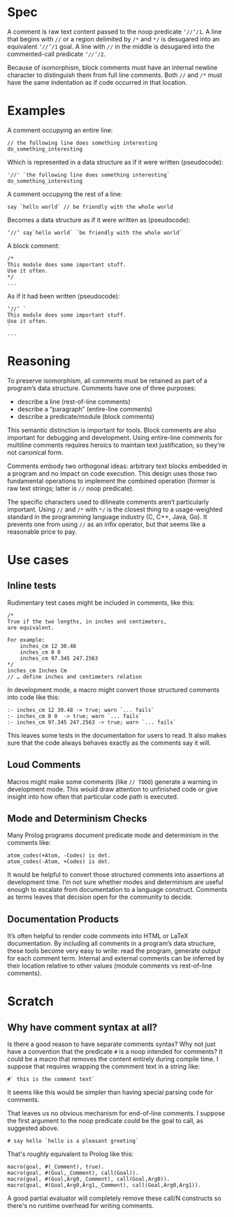 # Spec

A comment is raw text content passed to the noop predicate `‘//’/1`.  A line that begins with `//` or a region delimited by `/*` and `*/` is desugared into an equivalent `‘//’/1` goal.  A line with `//` in the middle is desugared into the commented-call predicate `‘//’/2`.

Because of isomorphism, block comments must have an internal newline character to distinguish them from full line comments.  Both `//` and `/*` must have the same indentation as if code occurred in that location.


# Examples

A comment occupying an entire line:

    // the following line does something interesting
    do_something_interesting
    
Which is represented in a data structure as if it were written (pseudocode): 

    '//' `the following line does something interesting`
    do_something_interesting

A comment occupying the rest of a line:

    say `hello world` // be friendly with the whole world
    
Becomes a data structure as if it were written as (pseudocode):

    ‘//’ say`hello world` `be friendly with the whole world`

A block comment:

    /*
    This module does some important stuff.
    Use it often.
    */
    ...
    
As if it had been written (pseudocode):

    ‘//’ `
    This module does some important stuff.
    Use it often.
    `
    ...


# Reasoning

To preserve isomorphism, all comments must be retained as part of a program’s data structure.  Comments have one of three purposes:

  * describe a line (rest-of-line comments)
  * describe a “paragraph” (entire-line comments)
  * describe a predicate/module (block comments)
  
This semantic distinction is important for tools.  Block comments are also important for debugging and development.  Using entire-line comments for multiline comments requires heroics to maintain text justification, so they're not canonical form.

Comments embody two orthogonal ideas: arbitrary text blocks embedded in a program and no impact on code execution.  This design uses those two fundamental operations to implement the combined operation (former is raw text strings; latter is `//` noop predicate).

The specific characters used to dilineate comments aren’t particularly important.  Using `//` and `/*` with `*/` is the closest thing to a usage-weighted standard in the programming language industry (C, C++, Java, Go).  It prevents one from using `//` as an infix operator, but that seems like a reasonable price to pay.


# Use cases

## Inline tests

Rudimentary test cases might be included in comments, like this:

    /*
    True if the two lengths, in inches and centimeters,
    are equivalent.
    
    For example:
        inches_cm 12 30.48
        inches_cm 0 0
        inches_cm 97.345 247.2563
    */
    inches_cm Inches Cm
    // … define inches and centimeters relation

In development mode, a macro might convert those structured comments into code like this:

    :- inches_cm 12 30.48 -> true; warn `... fails`
    :- inches_cm 0 0  -> true; warn `... fails`
    :- inches_cm 97.345 247.2563 -> true; warn `... fails`

This leaves some tests in the documentation for users to read.  It also makes sure that the code always behaves exactly as the comments say it will.

## Loud Comments

Macros might make some comments (like `// TODO`) generate a warning in development mode.  This would draw attention to unfinished code or give insight into how often that particular code path is executed.

## Mode and Determinism Checks

Many Prolog programs document predicate mode and determinism in the comments like:

    atom_codes(+Atom, -Codes) is det.
    atom_codes(-Atom, +Codes) is det.

It would be helpful to convert those structured comments into assertions at development time.  I’m not sure whether modes and determinism are useful enough to escalate from documentation to a language construct.  Comments as terms leaves that decision open for the community to decide.

## Documentation Products

It’s often helpful to render code comments into HTML or LaTeX documentation.  By including all comments in a program’s data structure, these tools become very easy to write: read the program, generate output for each comment term.  Internal and external comments can be inferred by their location relative to other values (module comments vs rest-of-line comments).

# Scratch

## Why have comment syntax at all?

Is there a good reason to have separate comments syntax?  Why not just have a convention that the predicate `#` is a noop intended for comments?  It could be a macro that removes the content entirely during compile time.  I suppose that requires wrapping the commment text in a string like:

    #` this is the comment text`

It seems like this would be simpler than having special parsing code for comments.

That leaves us no obvious mechanism for end-of-line comments.  I suppose the first argument to the noop predicate could be the goal to call, as suggested above.

    # say hello `hello is a pleasant greeting`

That's roughly equivalent to Prolog like this:

    macro(goal, #(_Comment), true).
    macro(goal, #(Goal,_Comment), call(Goal)).
    macro(goal, #(Goal,Arg0,_Comment), call(Goal,Arg0)).
    macro(goal, #(Goal,Arg0,Arg1,_Comment), call(Goal,Arg0,Arg1)).

A good partial evaluator will completely remove these call/N constructs so there's no runtime overhead for writing comments.
